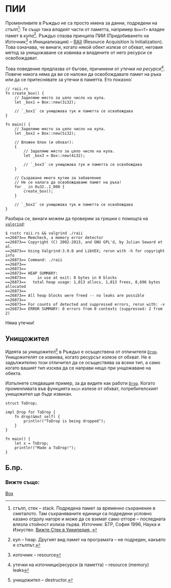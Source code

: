 # ПИИ

Променливите в Ръждьо не са просто имена за данни, подредени на
*стълп*[^stack]: Те също така *владеят* части от паметта, например `Box<T>`
владее памет в *купа*[^heap]. Ръждьо спазва принципа ПИИ (Придобиването на
Източник[^resource] е Инициализация) – [RAII][raii] (Resource Acquisition Is
Initialization). Това означава, че винаги, когато някой обект излезе от обхват,
неговия метод за унищожаване се извиква и владените от него ресурси се
освобождават.

Това поведение предпазва от бъгове, причинени от *утечки на
ресурси*[^res_leaks]. Повече никога няма да ви се наложи да освобождавате памет
на ръка или да се притеснявате за утечки в паметта. Ето показно̀:

```rust,editable
// raii.rs
fn create_box() {
    // Заделяме място за цяло число на купа.
    let _box1 = Box::new(3i32);

    // `_box1` се унищожава тук и паметта се освобождава
}

fn main() {
    // Заделяме място за цяло число на купа.
    let _box2 = Box::new(5i32);

    // Вложен блок (и обхват):
    {
        // Заделяме място за цяло число на купа.
        let _box3 = Box::new(4i32);

        // `_box3` се унищожава тук и паметта се освобождава 
    }

    // Създаване много кутии за забавление
    // Не се налага да освобождаваме памет на ръка!
    for _ in 0u32..1_000 {
        create_box();
    }

    // `_box2` се унищожава тук и паметта се освобождава 
}
```

Разбира се, винаги можем да проверим за грешки с помощта на [`valgrind`][valgrind]:

<!-- REUSE-IgnoreStart -->
<!-- Prevent REUSE from parsing the copyright изявлениe in the sample code -->
```shell
$ rustc raii.rs && valgrind ./raii
==26873== Memcheck, a memory error detector
==26873== Copyright (C) 2002-2013, and GNU GPL'd, by Julian Seward et al.
==26873== Using Valgrind-3.9.0 and LibVEX; rerun with -h for copyright info
==26873== Command: ./raii
==26873==
==26873==
==26873== HEAP SUMMARY:
==26873==     in use at exit: 0 bytes in 0 blocks
==26873==   total heap usage: 1,013 allocs, 1,013 frees, 8,696 bytes allocated
==26873==
==26873== All heap blocks were freed -- no leaks are possible
==26873==
==26873== For counts of detected and suppressed errors, rerun with: -v
==26873== ERROR SUMMARY: 0 errors from 0 contexts (suppressed: 2 from 2)
```
<!-- REUSE-IgnoreEnd -->

Няма утечки!

## Унищожител

Идеята за *унищожител*[^destructor] в Ръждьо е осъществена от отличителя
[`Drop`]. Унищожителят се извиква, когато ресурсът излезе от обхват. Не е
задължително този отличител да се осъществява за всеки тип, а само когато
вашият тип изсква да се направи нещо при унщожаване на обекта.

Изпълнете следващия пример, за да видите как работи [`Drop`]. Когато
променливата във функцията `main` излезе от обхват, потребителският унищожител
ще бъде извикан.

```rust,editable
struct ToDrop;

impl Drop for ToDrop {
    fn drop(&mut self) {
        println!("ToDrop is being dropped");
    }
}

fn main() {
    let x = ToDrop;
    println!("Made a ToDrop!");
}
```
## Б.пр.

[^stack]: стълп, стек – stack. Подредена памет за временно съхранение в
  сметалото. Там съхраняваните единици са подредени условно казано отдолу
  нагоре и може да се вземат само отгоре – последната влязла стойност излиза
  първа. Източник: БТР, София 1996, Наука и Изкуство. [Вижте Стек в
  Уикипедия.](https://bg.wikipedia.org/wiki/Стек).

[^heap]: куп – heap. Другият вид памет на програмата – не подреден, какъвто е стълпът.

[^resource]: източник – resource 

[^res_leaks]: утечки на източници/ресурси (в паметта) – resource (memory) leaks 

[^destructor]: унищожител – destructor.

### Вижте също:

[Box][box]

[raii]: https://en.wikipedia.org/wiki/Resource_Acquisition_Is_Initialization
[box]: ../std/box.md
[valgrind]: http://valgrind.org/info/
[`Drop`]: https://doc.rust-lang.org/std/ops/trait.Drop.html
